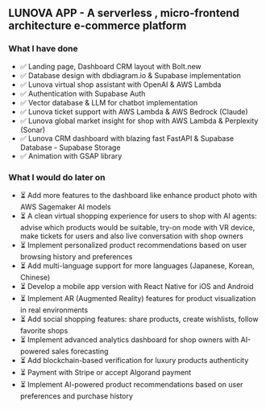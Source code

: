 ## LUNOVA APP - A serverless , micro-frontend architecture e-commerce platform

### What I have done
* ✅ Landing page, Dashboard CRM layout with Bolt.new 
* ✅ Database design with dbdiagram.io & Supabase implementation 
* ✅ Lunova virtual shop assistant with OpenAI & AWS Lambda 
* ✅ Authentication with Supabase Auth 
* ✅ Vector database & LLM for chatbot implementation 
* ✅ Lunova ticket support with AWS Lambda & AWS Bedrock (Claude)
* ✅ Lunova global market insight for shop with AWS Lambda & Perplexity (Sonar)
* ✅ Lunova CRM dashboard with blazing fast FastAPI & Supabase Database - Supabase Storage
* ✅ Animation with GSAP library

### What I would do later on
* ⏳ Add more features to the dashboard like enhance product photo with AWS Sagemaker AI models
* ⏳ A clean virtual shopping experience for users to shop with AI agents: advise which products would be suitable, try-on mode with VR device, make tickets for users and also live conversation with shop owners
* ⏳ Implement personalized product recommendations based on user browsing history and preferences
* ⏳ Add multi-language support for more languages (Japanese, Korean, Chinese)
* ⏳ Develop a mobile app version with React Native for iOS and Android
* ⏳ Implement AR (Augmented Reality) features for product visualization in real environments
* ⏳ Add social shopping features: share products, create wishlists, follow favorite shops
* ⏳ Implement advanced analytics dashboard for shop owners with AI-powered sales forecasting
* ⏳ Add blockchain-based verification for luxury products authenticity
* ⏳ Payment with Stripe or accept Algorand payment
* ⏳ Implement AI-powered product recommendations based on user preferences and purchase history
